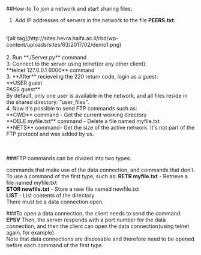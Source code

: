 ##How-to
To join a network and start sharing files:<br>
1. Add IP addresses of servers in the network to the file **PEERS.txt**: <br>
<br>
![alt tag](http://sites.hevra.haifa.ac.il/rbd/wp-content/uploads/sites/63/2017/02/demo1.png)
<br>
<br>
2. Run **./Server.py** command<br>
3. Connect to the server using telnet(or any other client):<br>
**telnet 127.0.0.1 6000** command <br>
3. **After** recieveing the 220 return code, login as a guest:<br>
  **USER guest <br>
  PASS guest**<br>
By default, only one user is available in the network, and all files reside in the shared directory: "user_files". <br>
4. Now it's possible to send FTP commands such as: <br>
**CWD** command - Get the current working directory <br>
**DELE myfile.txt** command - Delete a file named myfile.txt <br>
**NETS** command- Get the size of the active network. It's not part of the FTP protocol and was added by us. <br>
<br><br>

###FTP commands can be divided into two types: 

commands that make use of the data connection, and commands that don't.<br>
To use a command of the first type, such as:
**RETR myfile.txt** - Retrieve a file named myfile.txt <br>
**STOR newfile.txt** - Store a new file named newfile.txt <br>
**LIST** - List contents of the directory <br>
There must be a data connection open. <br>

###To open a data connection, the client needs to send the command:
**EPSV** Then, the server responds with a port number for the data connection, and then the client can open the data connection(using telnet again, for example).<br>
Note that data connections are disposable and therefore need to be opened before each command of the first type.<br>


